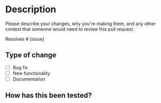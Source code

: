 <!--- taken/adapted from the Cal-ITP data-infra repo: https://github.com/cal-itp/data-infra/blob/main/.github/pull_request_template.md --->

# Description

Please describe your changes, why you're making them, and any other context that someone would need to review this pull request.

Resolves # [issue]

## Type of change

- [ ] Bug fix
- [ ] New functionality
- [ ] Documentation

## How has this been tested?

